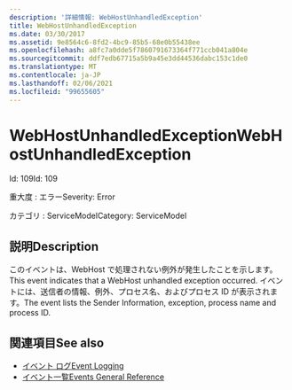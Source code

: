 ```yaml
---
description: '詳細情報: WebHostUnhandledException'
title: WebHostUnhandledException
ms.date: 03/30/2017
ms.assetid: 9e8564c6-8fd2-4bc9-85b5-68e0b55438ee
ms.openlocfilehash: a8fc7a0dde5f7860791673364f771ccb041a804e
ms.sourcegitcommit: ddf7edb67715a5b9a45e3dd44536dabc153c1de0
ms.translationtype: MT
ms.contentlocale: ja-JP
ms.lasthandoff: 02/06/2021
ms.locfileid: "99655605"
---
```

# <a name="webhostunhandledexception"></a><span data-ttu-id="21fd4-103">WebHostUnhandledException</span><span class="sxs-lookup"><span data-stu-id="21fd4-103">WebHostUnhandledException</span></span>

<span data-ttu-id="21fd4-104">Id: 109</span><span class="sxs-lookup"><span data-stu-id="21fd4-104">Id: 109</span></span>  
  
 <span data-ttu-id="21fd4-105">重大度 : エラー</span><span class="sxs-lookup"><span data-stu-id="21fd4-105">Severity: Error</span></span>  
  
 <span data-ttu-id="21fd4-106">カテゴリ : ServiceModel</span><span class="sxs-lookup"><span data-stu-id="21fd4-106">Category: ServiceModel</span></span>  
  
## <a name="description"></a><span data-ttu-id="21fd4-107">説明</span><span class="sxs-lookup"><span data-stu-id="21fd4-107">Description</span></span>  

 <span data-ttu-id="21fd4-108">このイベントは、WebHost で処理されない例外が発生したことを示します。</span><span class="sxs-lookup"><span data-stu-id="21fd4-108">This event indicates that a WebHost unhandled exception occurred.</span></span> <span data-ttu-id="21fd4-109">イベントには、送信者の情報、例外、プロセス名、およびプロセス ID が表示されます。</span><span class="sxs-lookup"><span data-stu-id="21fd4-109">The event lists the Sender Information, exception, process name and process ID.</span></span>  
  
## <a name="see-also"></a><span data-ttu-id="21fd4-110">関連項目</span><span class="sxs-lookup"><span data-stu-id="21fd4-110">See also</span></span>

- [<span data-ttu-id="21fd4-111">イベント ログ</span><span class="sxs-lookup"><span data-stu-id="21fd4-111">Event Logging</span></span>](index.md)
- [<span data-ttu-id="21fd4-112">イベント一覧</span><span class="sxs-lookup"><span data-stu-id="21fd4-112">Events General Reference</span></span>](events-general-reference.md)
